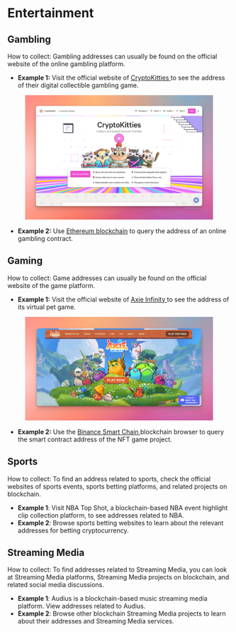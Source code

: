 # Entertainment

## **Gambling**

How to collect: Gambling addresses can usually be found on the official website of the online gambling platform.

* **Example 1:** Visit the official website of [CryptoKitties ](https://www.cryptokitties.co/)to see the address of their digital collectible gambling game.

<figure><img src="../../.gitbook/assets/image (74).png" alt=""><figcaption></figcaption></figure>

* **Example 2:** Use [Ethereum blockchain](https://etherscan.io/) to query the address of an online gambling contract.

## **Gaming**

How to collect: Game addresses can usually be found on the official website of the game platform.

* **Example 1:** Visit the official website of [Axie Infinity ](https://axieinfinity.com/)to see the address of its virtual pet game.

<figure><img src="../../.gitbook/assets/image (37).png" alt=""><figcaption></figcaption></figure>

* **Example 2:** Use the [Binance Smart Chain ](https://www.bnbchain.org/en/bnb-smart-chain)blockchain browser to query the smart contract address of the NFT game project.

## **Sports**

How to collect: To find an address related to sports, check the official websites of sports events, sports betting platforms, and related projects on blockchain.

* **Example 1**: Visit NBA Top Shot, a blockchain-based NBA event highlight clip collection platform, to see addresses related to NBA.
* **Example 2**: Browse sports betting websites to learn about the relevant addresses for betting cryptocurrency.

## **Streaming Media**

How to collect: To find addresses related to Streaming Media, you can look at Streaming Media platforms, Streaming Media projects on blockchain, and related social media discussions.

* **Example 1**: Audius is a blockchain-based music streaming media platform. View addresses related to Audius.
* **Example 2**: Browse other blockchain Streaming Media projects to learn about their addresses and Streaming Media services.
